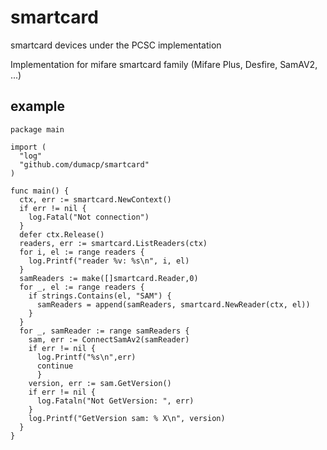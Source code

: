 # smartcard
smartcard devices under the PCSC implementation

Implementation for mifare smartcard family (Mifare Plus, Desfire, SamAV2, ...)

## example
```
package main

import (
  "log"
  "github.com/dumacp/smartcard"
)

func main() {
  ctx, err := smartcard.NewContext()
  if err != nil {
    log.Fatal("Not connection")
  }
  defer ctx.Release()
  readers, err := smartcard.ListReaders(ctx)
  for i, el := range readers {
    log.Printf("reader %v: %s\n", i, el)
  }
  samReaders := make([]smartcard.Reader,0)
  for _, el := range readers {
    if strings.Contains(el, "SAM") {
      samReaders = append(samReaders, smartcard.NewReader(ctx, el))
    }
  }
  for _, samReader := range samReaders {
    sam, err := ConnectSamAv2(samReader)
    if err != nil {
      log.Printf("%s\n",err)
      continue
      }
    version, err := sam.GetVersion()
    if err != nil {
      log.Fataln("Not GetVersion: ", err)
    }
    log.Printf("GetVersion sam: % X\n", version)
  }
}
```
